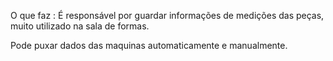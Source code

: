 O que faz : É responsável por guardar informações de medições das peças, muito utilizado na sala de formas.  

Pode puxar dados das maquinas automaticamente e manualmente.